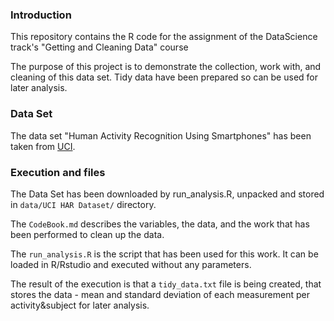 ### Introduction

This repository contains the R code for the assignment of the DataScience track's "Getting and Cleaning Data" course 

The purpose of this project is to demonstrate the collection, work with, and cleaning of this data set. Tidy data have been prepared so can be used for later analysis.

### Data Set

The data set "Human Activity Recognition Using Smartphones" has been taken from [UCI](http://archive.ics.uci.edu/ml/datasets/Human+Activity+Recognition+Using+Smartphones).

### Execution and files

The Data Set has been downloaded by run_analysis.R, unpacked and stored in `data/UCI HAR Dataset/` directory.

The `CodeBook.md` describes the variables, the data, and the work that has been performed to clean up the data.

The `run_analysis.R` is the script that has been used for this work. It can be loaded in R/Rstudio and executed without any parameters.

The result of the execution is that a `tidy_data.txt` file is being created, that stores the data - mean and standard deviation of each measurement per activity&subject for later analysis.